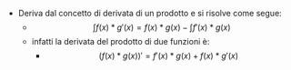 - Deriva dal concetto di derivata di un prodotto e si risolve come segue:
	- $$\int f(x)*g'(x)=f(x)*g(x)-\int f'(x)*g(x)$$
	- infatti la derivata del prodotto di due funzioni è:
		- $$(f(x)*g(x))'=f'(x)*g(x)+f(x)*g'(x)$$